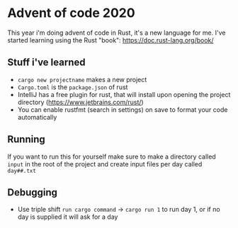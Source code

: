 # Advent of code 2020
This year i'm doing advent of code in Rust, it's a new language for me. I've started learning using the Rust "book": https://doc.rust-lang.org/book/

## Stuff i've learned
- `cargo new projectname` makes a new project
- `Cargo.toml` is the `package.json` of rust 
- IntelliJ has a free plugin for rust, that will install upon opening the project directory (https://www.jetbrains.com/rust/)
- You can enable rustfmt (search in settings) on save to format your code automatically

## Running
If you want to run this for yourself make sure to make a directory called `input` in the root of the project and create input files per day called `day##.txt`

## Debugging
- Use triple shift `run cargo command` -> `cargo run 1` to run day 1, or if no day is supplied it will ask for a day
 
